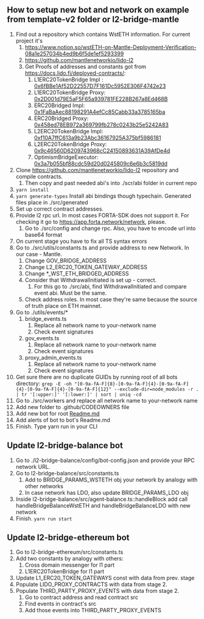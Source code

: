## How to setup new bot and network on example from template-v2 folder or l2-bridge-mantle

1. Find out a repository which contains WstETH information. For current project it's
   1. https://www.notion.so/wstETH-on-Mantle-Deployment-Verification-08a1e257034b4ed9b6f5de1ef5293399
   2. https://github.com/mantlenetworkio/lido-l2
   3. Get Proofs of addresses and constants got from https://docs.lido.fi/deployed-contracts/:
      1. L1ERC20TokenBridge
         Impl : [0x6fBBe1Af52D22557D7F161Dc5952E306F4742e23](https://etherscan.io/address/0x2D001d79E5aF5F65a939781FE228B267a8Ed468B)
      2. L1ERC20TokenBridge
         Proxy: [0x2D001d79E5aF5F65a939781FE228B267a8Ed468B](https://etherscan.io/address/0x6fBBe1Af52D22557D7F161Dc5952E306F4742e23)
      3. ERC20Bridged
         Impl: [0x1FaBaAec88198291A4efCc85Cabb33a3785165ba](https://explorer.mantle.xyz/address/0x1FaBaAec88198291A4efCc85Cabb33a3785165ba)
      4. ERC20Bridged
         Proxy: [0x458ed78EB972a369799fb278c0243b25e5242A83](https://explorer.mantle.xyz/address/0x458ed78EB972a369799fb278c0243b25e5242A83)
      5. L2ERC20TokenBridge
         Impl: [0xf10A7ffC613a9b23Abc36167925A375bf5986181](https://explorer.mantle.xyz/address/0xf10A7ffC613a9b23Abc36167925A375bf5986181)
      6. L2ERC20TokenBridge
         Proxy: [0x9c46560D6209743968cC24150893631A39AfDe4d](https://explorer.mantle.xyz/address/0x9c46560D6209743968cC24150893631A39AfDe4d)
      7. OptimismBridgeExecutor: [0x3a7b055bf88cdc59d20d0245809c6e6b3c5819dd](https://explorer.mantle.xyz/address/0x3a7b055bf88cdc59d20d0245809c6e6b3c5819dd)
2. Clone https://github.com/mantlenetworkio/lido-l2 repository and compile contracts.
   1. Then copy and past needed abi's into ./scr/abi folder in current repo
3. `yarn install`
4. `yarn generate-types` Install abi bindings though typechain. Generated files place in ./src/generated
5. Set up correct contract addresses.
6. Provide l2 rpc url. In most cases FORTA-SDK does not support it. For checking it go
   to https://app.forta.network/network, please.
   1. Go to ./src/config and change rpc. Also, you have to encode url into base64 format
7. On current stage you have to fix all TS syntax errors
8. Go to ./src/utils/constants.ts and provide address to new Network. In our case - Mantle.
   1. Change GOV_BRIDGE_ADDRESS
   2. Change L2_ERC20_TOKEN_GATEWAY_ADDRESS
   3. Change \*\_WST_ETH_BRIDGED_ADDRESS
   4. Consider that WithdrawalInitiated is set up - correct.
      1. For this go to ./src/abi, find WithdrawalInitiated and compare event abi. Must be the same.
   5. Check address roles. In most case they're same because the source of truth place on ETH mainnet.
9. Go to ./utils/events/\*
   1. bridge_events.ts
      1. Replace all network name to your-network name
      2. Check event signatures
   2. gov_events.ts
      1. Replace all network name to your-network name
      2. Check event signatures
   3. proxy_admin_events.ts
      1. Replace all network name to your-network name
      2. Check event signatures
10. Get sure there are no duplicate GUIDs by running root of all bots directory:
    `grep -E -oh "[0-9a-fA-F]{8}-[0-9a-fA-F]{4}-[0-9a-fA-F]{4}-[0-9a-fA-F]{4}-[0-9a-fA-F]{12}" --exclude-dir=node_modules -r . | tr '[:upper:]' '[:lower:]' | sort | uniq -cd`
11. Go to ./src/workers and replace all network name to your-network name
12. Add new folder to .github/CODEOWNERS file
13. Add new bot for root [Readme.md](README.md)
14. Add alerts of bot to bot's Readme.md
15. Finish. Type yarn run in your CLI

## Update l2-bridge-balance bot

1. Go to ./l2-bridge-balance/config/bot-config.json and provide your RPC network URL.
2. Go to l2-bridge-balance/src/constants.ts
   1. Add to BRIDGE_PARAMS_WSTETH obj your network by analogy with other networks
   2. In case network has LDO, also update BRIDGE_PARAMS_LDO obj
3. Inside l2-bridge-balance/src/agent-balance.ts::handleBlock add call handleBridgeBalanceWstETH and
   handleBridgeBalanceLDO with new network
4. Finish. `yarn run start`

## Update l2-bridge-ethereum bot

1. Go to l2-bridge-ethereum/src/constants.ts
2. Add two constants by analogy with others:
   1. Cross domain messenger for l1 part
   2. L1ERC20TokenBridge for l1 part
3. Update L1_ERC20_TOKEN_GATEWAYS const with data from prev. stage
4. Populate LIDO_PROXY_CONTRACTS with data from stage 2.
5. Populate THIRD_PARTY_PROXY_EVENTS with data from stage 2.
   1. Go to contract address and read contract src
   2. Find events in contract's src
   3. Add those events into THIRD_PARTY_PROXY_EVENTS
